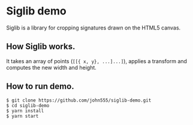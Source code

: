 # Siglib demo

Siglib is a library for cropping signatures drawn on the HTML5 canvas.

## How Siglib works.
It takes an array of points (`[[{ x, y}, ...]...]`), applies a transform and computes the new width and height.

## How to run demo.
```
$ git clone https://github.com/john555/siglib-demo.git
$ cd siglib-demo
$ yarn install
$ yarn start
```
